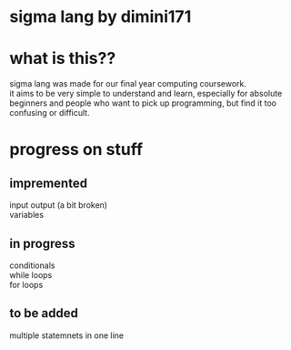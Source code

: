 # sigma lang by dimini171

# what is this??
sigma lang was made for our final year computing coursework.   
it aims to be very simple to understand and learn, especially for absolute beginners and people who want to pick up programming, but find it too confusing or difficult.  

# progress on stuff
## impremented
input output (a bit broken)  
variables  

## in progress
conditionals  
while loops  
for loops  

## to be added
multiple statemnets in one line